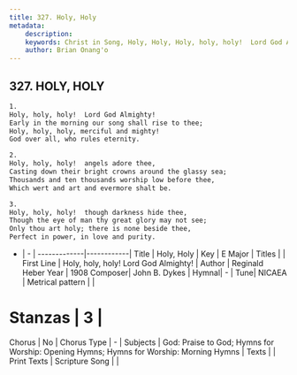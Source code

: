 ```yaml
---
title: 327. Holy, Holy
metadata:
    description: 
    keywords: Christ in Song, Holy, Holy, Holy, holy, holy!  Lord God Almighty!, 
    author: Brian Onang'o
---
```



## 327. HOLY, HOLY

```txt
1.
Holy, holy, holy!  Lord God Almighty!
Early in the morning our song shall rise to thee;
Holy, holy, holy, merciful and mighty!
God over all, who rules eternity.

2.
Holy, holy, holy!  angels adore thee,
Casting down their bright crowns around the glassy sea;
Thousands and ten thousands worship low before thee,
Which wert and art and evermore shalt be.

3.
Holy, holy, holy!  though darkness hide thee,
Though the eye of man thy great glory may not see;
Only thou art holy; there is none beside thee,
Perfect in power, in love and purity.
```

- |   -  |
-------------|------------|
Title | Holy, Holy |
Key | E Major |
Titles |  |
First Line | Holy, holy, holy!  Lord God Almighty! |
Author | Reginald Heber
Year | 1908
Composer| John B. Dykes |
Hymnal|  - |
Tune| NICAEA |
Metrical pattern | |
# Stanzas | 3 |
Chorus | No |
Chorus Type | - |
Subjects | God: Praise to God; Hymns for Worship: Opening Hymns; Hymns for Worship: Morning Hymns |
Texts |  |
Print Texts | 
Scripture Song |  |
  
